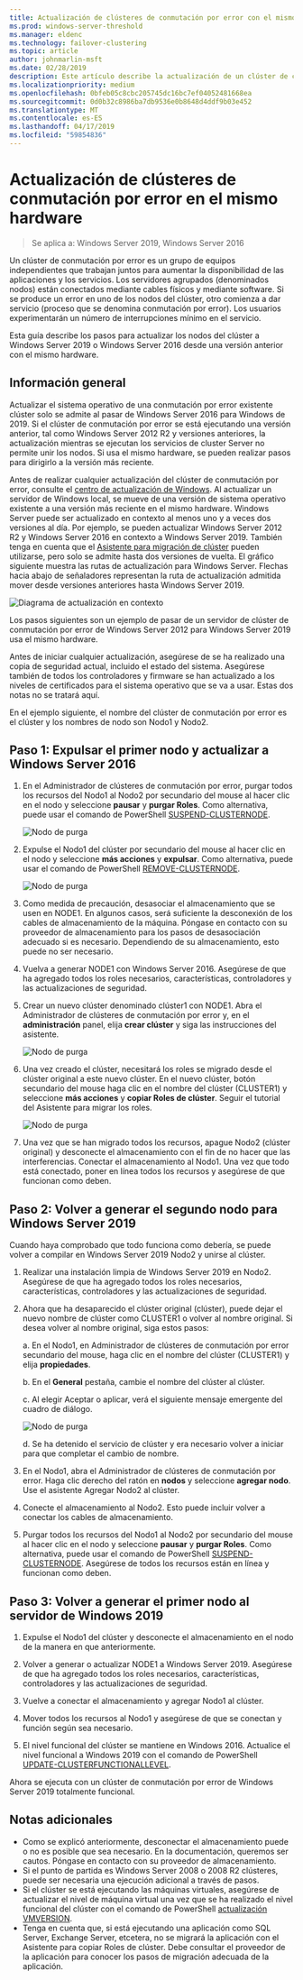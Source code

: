 ```yaml
---
title: Actualización de clústeres de conmutación por error con el mismo Hardware
ms.prod: windows-server-threshold
ms.manager: eldenc
ms.technology: failover-clustering
ms.topic: article
author: johnmarlin-msft
ms.date: 02/28/2019
description: Este artículo describe la actualización de un clúster de conmutación por error de 2 nodos con el mismo hardware
ms.localizationpriority: medium
ms.openlocfilehash: 0bfeb05c8cbc205745dc16bc7ef04052481668ea
ms.sourcegitcommit: 0d0b32c8986ba7db9536e0b8648d4ddf9b03e452
ms.translationtype: MT
ms.contentlocale: es-ES
ms.lasthandoff: 04/17/2019
ms.locfileid: "59854836"
---
```

# <a name="upgrading-failover-clusters-on-the-same-hardware"></a>Actualización de clústeres de conmutación por error en el mismo hardware

> Se aplica a: Windows Server 2019, Windows Server 2016

Un clúster de conmutación por error es un grupo de equipos independientes que trabajan juntos para aumentar la disponibilidad de las aplicaciones y los servicios. Los servidores agrupados (denominados nodos) están conectados mediante cables físicos y mediante software. Si se produce un error en uno de los nodos del clúster, otro comienza a dar servicio (proceso que se denomina conmutación por error). Los usuarios experimentarán un número de interrupciones mínimo en el servicio.

Esta guía describe los pasos para actualizar los nodos del clúster a Windows Server 2019 o Windows Server 2016 desde una versión anterior con el mismo hardware.

## <a name="overview"></a>Información general

Actualizar el sistema operativo de una conmutación por error existente clúster solo se admite al pasar de Windows Server 2016 para Windows de 2019.  Si el clúster de conmutación por error se está ejecutando una versión anterior, tal como Windows Server 2012 R2 y versiones anteriores, la actualización mientras se ejecutan los servicios de cluster Server no permite unir los nodos.  Si usa el mismo hardware, se pueden realizar pasos para dirigirlo a la versión más reciente.  

Antes de realizar cualquier actualización del clúster de conmutación por error, consulte el [centro de actualización de Windows](https://www.microsoft.com/upgradecenter).  Al actualizar un servidor de Windows local, se mueve de una versión de sistema operativo existente a una versión más reciente en el mismo hardware. Windows Server puede ser actualizado en contexto al menos uno y a veces dos versiones al día. Por ejemplo, se pueden actualizar Windows Server 2012 R2 y Windows Server 2016 en contexto a Windows Server 2019.  También tenga en cuenta que el [Asistente para migración de clúster](https://blogs.msdn.microsoft.com/clustering/2012/06/25/how-to-move-highly-available-clustered-vms-to-windows-server-2012-with-the-cluster-migration-wizard/) pueden utilizarse, pero solo se admite hasta dos versiones de vuelta. El gráfico siguiente muestra las rutas de actualización para Windows Server. Flechas hacia abajo de señaladores representan la ruta de actualización admitida mover desde versiones anteriores hasta Windows Server 2019.

![Diagrama de actualización en contexto](media\In-Place-Upgrade\In-Place-Upgrade-1.png)

Los pasos siguientes son un ejemplo de pasar de un servidor de clúster de conmutación por error de Windows Server 2012 para Windows Server 2019 usa el mismo hardware.  

Antes de iniciar cualquier actualización, asegúrese de se ha realizado una copia de seguridad actual, incluido el estado del sistema.  Asegúrese también de todos los controladores y firmware se han actualizado a los niveles de certificados para el sistema operativo que se va a usar.  Estas dos notas no se tratará aquí.

En el ejemplo siguiente, el nombre del clúster de conmutación por error es el clúster y los nombres de nodo son Nodo1 y Nodo2.

## <a name="step-1-evict-first-node-and-upgrade-to-windows-server-2016"></a>Paso 1: Expulsar el primer nodo y actualizar a Windows Server 2016

1. En el Administrador de clústeres de conmutación por error, purgar todos los recursos del Nodo1 al Nodo2 por secundario del mouse al hacer clic en el nodo y seleccione **pausar** y **purgar Roles**.  Como alternativa, puede usar el comando de PowerShell [SUSPEND-CLUSTERNODE](https://docs.microsoft.com/powershell/module/failoverclusters/suspend-clusternode).

    ![Nodo de purga](media\In-Place-Upgrade\In-Place-Upgrade-2.png)

2. Expulse el Nodo1 del clúster por secundario del mouse al hacer clic en el nodo y seleccione **más acciones** y **expulsar**.  Como alternativa, puede usar el comando de PowerShell [REMOVE-CLUSTERNODE](https://docs.microsoft.com/powershell/module/failoverclusters/remove-clusternode).

    ![Nodo de purga](media\In-Place-Upgrade\In-Place-Upgrade-3.png)

3. Como medida de precaución, desasociar el almacenamiento que se usen en NODE1.  En algunos casos, será suficiente la desconexión de los cables de almacenamiento de la máquina.  Póngase en contacto con su proveedor de almacenamiento para los pasos de desasociación adecuado si es necesario.  Dependiendo de su almacenamiento, esto puede no ser necesario.

4. Vuelva a generar NODE1 con Windows Server 2016.  Asegúrese de que ha agregado todos los roles necesarios, características, controladores y las actualizaciones de seguridad.

5. Crear un nuevo clúster denominado clúster1 con NODE1.  Abra el Administrador de clústeres de conmutación por error y, en el **administración** panel, elija **crear clúster** y siga las instrucciones del asistente.

    ![Nodo de purga](media\In-Place-Upgrade\In-Place-Upgrade-4.png)

6. Una vez creado el clúster, necesitará los roles se migrado desde el clúster original a este nuevo clúster.  En el nuevo clúster, botón secundario del mouse haga clic en el nombre del clúster (CLUSTER1) y seleccione **más acciones** y **copiar Roles de clúster**.  Seguir el tutorial del Asistente para migrar los roles.

    ![Nodo de purga](media\In-Place-Upgrade\In-Place-Upgrade-5.png)

7.  Una vez que se han migrado todos los recursos, apague Nodo2 (clúster original) y desconecte el almacenamiento con el fin de no hacer que las interferencias.  Conectar el almacenamiento al Nodo1.  Una vez que todo está conectado, poner en línea todos los recursos y asegúrese de que funcionan como deben.

## <a name="step-2-rebuild-second-node-to-windows-server-2019"></a>Paso 2: Volver a generar el segundo nodo para Windows Server 2019

Cuando haya comprobado que todo funciona como debería, se puede volver a compilar en Windows Server 2019 Nodo2 y unirse al clúster.

1. Realizar una instalación limpia de Windows Server 2019 en Nodo2. Asegúrese de que ha agregado todos los roles necesarios, características, controladores y las actualizaciones de seguridad.

2. Ahora que ha desaparecido el clúster original (clúster), puede dejar el nuevo nombre de clúster como CLUSTER1 o volver al nombre original.  Si desea volver al nombre original, siga estos pasos:
   
   a. En el Nodo1, en Administrador de clústeres de conmutación por error secundario del mouse, haga clic en el nombre del clúster (CLUSTER1) y elija **propiedades**.
   
   b. En el **General** pestaña, cambie el nombre del clúster al clúster.

   c. Al elegir Aceptar o aplicar, verá el siguiente mensaje emergente del cuadro de diálogo.

    ![Nodo de purga](media\In-Place-Upgrade\In-Place-Upgrade-6.png)

    d. Se ha detenido el servicio de clúster y era necesario volver a iniciar para que completar el cambio de nombre.

3. En el Nodo1, abra el Administrador de clústeres de conmutación por error.  Haga clic derecho del ratón en **nodos** y seleccione **agregar nodo**.  Use el asistente Agregar Nodo2 al clúster.

4. Conecte el almacenamiento al Nodo2. Esto puede incluir volver a conectar los cables de almacenamiento. 

5. Purgar todos los recursos del Nodo1 al Nodo2 por secundario del mouse al hacer clic en el nodo y seleccione **pausar** y **purgar Roles**.  Como alternativa, puede usar el comando de PowerShell [SUSPEND-CLUSTERNODE](https://docs.microsoft.com/powershell/module/failoverclusters/suspend-clusternode).  Asegúrese de todos los recursos están en línea y funcionan como deben.

## <a name="step-3-rebuild-first-node-to-windows-server-2019"></a>Paso 3: Volver a generar el primer nodo al servidor de Windows 2019

1. Expulse el Nodo1 del clúster y desconecte el almacenamiento en el nodo de la manera en que anteriormente.

2. Volver a generar o actualizar NODE1 a Windows Server 2019.  Asegúrese de que ha agregado todos los roles necesarios, características, controladores y las actualizaciones de seguridad.

3. Vuelve a conectar el almacenamiento y agregar Nodo1 al clúster.

4. Mover todos los recursos al Nodo1 y asegúrese de que se conectan y función según sea necesario.

5. El nivel funcional del clúster se mantiene en Windows 2016.  Actualice el nivel funcional a Windows 2019 con el comando de PowerShell [UPDATE-CLUSTERFUNCTIONALLEVEL](https://docs.microsoft.com/powershell/module/failoverclusters/update-clusterfunctionallevel).

Ahora se ejecuta con un clúster de conmutación por error de Windows Server 2019 totalmente funcional.

## <a name="additional-notes"></a>Notas adicionales

- Como se explicó anteriormente, desconectar el almacenamiento puede o no es posible que sea necesario.  En la documentación, queremos ser cautos.  Póngase en contacto con su proveedor de almacenamiento.
- Si el punto de partida es Windows Server 2008 o 2008 R2 clústeres, puede ser necesaria una ejecución adicional a través de pasos.
- Si el clúster se está ejecutando las máquinas virtuales, asegúrese de actualizar el nivel de máquina virtual una vez que se ha realizado el nivel funcional del clúster con el comando de PowerShell [actualización VMVERSION](https://docs.microsoft.com/powershell/module/hyper-v/update-vmversion).
- Tenga en cuenta que, si está ejecutando una aplicación como SQL Server, Exchange Server, etcetera, no se migrará la aplicación con el Asistente para copiar Roles de clúster.  Debe consultar el proveedor de la aplicación para conocer los pasos de migración adecuada de la aplicación.